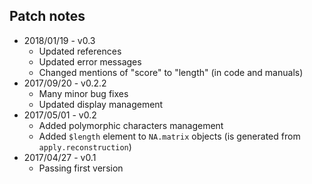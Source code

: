 Patch notes
----
* 2018/01/19 - v0.3
  * Updated references
  * Updated error messages
  * Changed mentions of "score" to "length" (in code and manuals)
* 2017/09/20 - v0.2.2
  * Many minor bug fixes
  * Updated display management
* 2017/05/01 - v0.2
  * Added polymorphic characters management
  * Added `$length` element to `NA.matrix` objects (is generated from `apply.reconstruction`)
* 2017/04/27 - v0.1
  * Passing first version